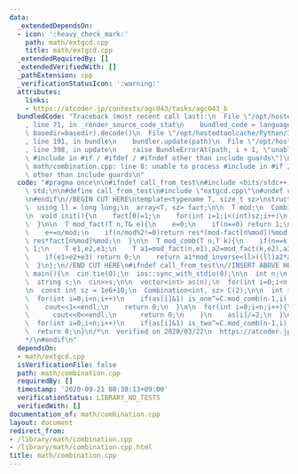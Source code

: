```yaml
---
data:
  _extendedDependsOn:
  - icon: ':heavy_check_mark:'
    path: math/extgcd.cpp
    title: math/extgcd.cpp
  _extendedRequiredBy: []
  _extendedVerifiedWith: []
  _pathExtension: cpp
  _verificationStatusIcon: ':warning:'
  attributes:
    links:
    - https://atcoder.jp/contests/agc043/tasks/agc043_b
  bundledCode: "Traceback (most recent call last):\n  File \"/opt/hostedtoolcache/Python/3.8.5/x64/lib/python3.8/site-packages/onlinejudge_verify/documentation/build.py\"\
    , line 71, in _render_source_code_stat\n    bundled_code = language.bundle(stat.path,\
    \ basedir=basedir).decode()\n  File \"/opt/hostedtoolcache/Python/3.8.5/x64/lib/python3.8/site-packages/onlinejudge_verify/languages/cplusplus.py\"\
    , line 191, in bundle\n    bundler.update(path)\n  File \"/opt/hostedtoolcache/Python/3.8.5/x64/lib/python3.8/site-packages/onlinejudge_verify/languages/cplusplus_bundle.py\"\
    , line 398, in update\n    raise BundleErrorAt(path, i + 1, \"unable to process\
    \ #include in #if / #ifdef / #ifndef other than include guards\")\nonlinejudge_verify.languages.cplusplus_bundle.BundleErrorAt:\
    \ math/combination.cpp: line 8: unable to process #include in #if / #ifdef / #ifndef\
    \ other than include guards\n"
  code: "#pragma once\n\n#ifndef call_from_test\n#include <bits/stdc++.h>\nusing namespace\
    \ std;\n\n#define call_from_test\n#include \"extgcd.cpp\"\n#undef call_from_test\n\
    \n#endif\n//BEGIN CUT HERE\ntemplate<typename T, size_t sz>\nstruct Combination{\n\
    \  using ll = long long;\n  array<T, sz> fact;\n\n  T mod;\n  Combination(T mod):mod(mod){init();}\n\
    \n  void init(){\n    fact[0]=1;\n    for(int i=1;i<(int)sz;i++)\n      fact[i]=(ll)fact[i-1]*i%mod;\n\
    \  }\n\n  T mod_fact(T n,T& e){\n    e=0;\n    if(n==0) return 1;\n    T res=mod_fact(n/mod,e);\n\
    \    e+=n/mod;\n    if(n/mod%2!=0)return res*(mod-fact[n%mod])%mod;\n    return\
    \ res*fact[n%mod]%mod;\n  }\n\n  T mod_comb(T n,T k){\n    if(n==k||k==0) return\
    \ 1;\n    T e1,e2,e3;\n    T a1=mod_fact(n,e1),a2=mod_fact(k,e2),a3=mod_fact(n-k,e3);\n\
    \    if(e1>e2+e3) return 0;\n    return a1*mod_inverse<ll>((ll)a2*a3%mod,mod)%mod;\n\
    \  }\n};\n//END CUT HERE\n#ifndef call_from_test\n//INSERT ABOVE HERE\nsigned\
    \ main(){\n  cin.tie(0);\n  ios::sync_with_stdio(0);\n\n  int n;\n  cin>>n;\n\
    \  string s;\n  cin>>s;\n\n  vector<int> as(n);\n  for(int i=0;i<n;i++) as[i]=s[i]-'1';\n\
    \n  const int sz = 1e6+10;\n  Combination<int, sz> C(2);\n\n  int is_one=0;\n\
    \  for(int i=0;i<n;i++)\n    if(as[i]&1) is_one^=C.mod_comb(n-1,i);\n\n  if(is_one){\n\
    \    cout<<1<<endl;\n    return 0;\n  }\n\n  for(int i=0;i<n;i++){\n    if(as[i]==1){\n\
    \      cout<<0<<endl;\n      return 0;\n    }\n    as[i]/=2;\n  }\n\n  int is_two=0;\n\
    \  for(int i=0;i<n;i++)\n    if(as[i]&1) is_two^=C.mod_comb(n-1,i);\n\n  cout<<is_two*2<<endl;\n\
    \  return 0;\n}\n/*\n  verified on 2020/03/22\n  https://atcoder.jp/contests/agc043/tasks/agc043_b\n\
    */\n#endif\n"
  dependsOn:
  - math/extgcd.cpp
  isVerificationFile: false
  path: math/combination.cpp
  requiredBy: []
  timestamp: '2020-09-21 00:38:13+09:00'
  verificationStatus: LIBRARY_NO_TESTS
  verifiedWith: []
documentation_of: math/combination.cpp
layout: document
redirect_from:
- /library/math/combination.cpp
- /library/math/combination.cpp.html
title: math/combination.cpp
---
```

